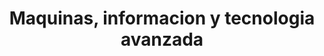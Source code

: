 ---
title: "Maquinas, informacion y tecnologia avanzada"
url: /toluca-de-lerdo/maquinas-informacion-y-tecnologia-avanzada/
shop: electrónica
---